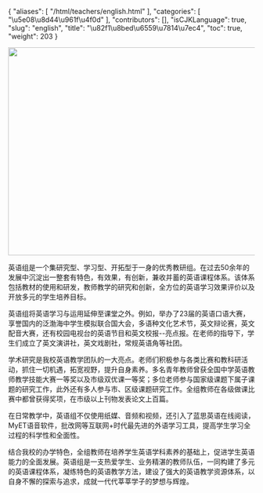 {
    "aliases": [
        "/html/teachers/english.html"
    ],
    "categories": [
        "\u5e08\u8d44\u961f\u4f0d"
    ],
    "contributors": [],
    "isCJKLanguage": true,
    "slug": "english",
    "title": "\u82f1\u8bed\u6559\u7814\u7ec4",
    "toc": true,
    "weight": 203
}


<img
    src="https://cdn.tfls.online/mirror/full/54d82138f41c8d55623d5fabe75b570e66b30943.jpg"
    style="display:block;margin-left:auto;margin-right:auto;"
    decoding="async"
    fetchpriority="auto"
    loading="lazy"
    height="424"
    width="640"
/>







英语组是一个集研究型、学习型、开拓型于一身的优秀教研组。在过去50余年的发展中沉淀出一整套有特色，有效果，有创新，兼收并蓄的英语课程体系。该体系包括教材的使用和研发，教师教学的研究和创新，全方位的英语学习效果评价以及开放多元的学生培养目标。




英语组将英语学习与运用延伸至课堂之外。例如，举办了23届的英语口语大赛，享誉国内的泛渤海中学生模拟联合国大会，多语种文化艺术节，英文辩论赛，英文配音大赛，还有校园电视台的英语节目和英文校报--亮点报。在老师的指导下，学生们成立了英文演讲社，英文戏剧社，常规英语角等社团。




学术研究是我校英语教学团队的一大亮点。老师们积极参与各类比赛和教科研活动，抓住一切机遇，拓宽视野，提升自身素养。多名青年教师曾获全国中学英语教师教学技能大赛一等奖以及市级双优课一等奖；多位老师参与国家级课题下属子课题的研究工作，此外还有多人参与市、区级课题研究工作。全组教师在各级做课比赛中都曾获得奖项，在市级以上刊物发表论文上百篇。




在日常教学中，英语组不仅使用纸媒、音频和视频，还引入了蓝思英语在线阅读，MyET语音软件，批改网等互联网+时代最先进的外语学习工具，提高学生学习全过程的科学性和全面性。




结合我校的办学特色，全组教师在培养学生英语学科素养的基础上，促进学生英语能力的全面发展。英语组是一支热爱学生、业务精湛的教师队伍，一同构建了多元的英语课程体系，凝练特色的英语教学方法，建设了强大的英语教学资源体系，以自身不懈的探索与追求，成就一代代莘莘学子的梦想与辉煌。



